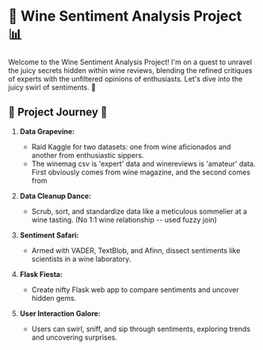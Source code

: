 # 🍷 Wine Sentiment Analysis Project 📊

Welcome to the Wine Sentiment Analysis Project! I'm on a quest to unravel the juicy secrets hidden within wine reviews, blending the refined critiques of experts with the unfiltered opinions of enthusiasts. Let's dive into the juicy swirl of sentiments. 🌟

## 🚀 Project Journey 🍇

1. **Data Grapevine:**
   - Raid Kaggle for two datasets: one from wine aficionados and another from enthusiastic sippers.
   - The winemag csv is 'expert' data and winereviews is 'amateur' data. First obviously comes from wine magazine, and the second comes from 

2. **Data Cleanup Dance:**
   - Scrub, sort, and standardize data like a meticulous sommelier at a wine tasting. (No 1:1 wine relationship -- used fuzzy join)

3. **Sentiment Safari:**
   - Armed with VADER, TextBlob, and Afinn, dissect sentiments like scientists in a wine laboratory.

4. **Flask Fiesta:**
   - Create nifty Flask web app to compare sentiments and uncover hidden gems.

5. **User Interaction Galore:**
   - Users can swirl, sniff, and sip through sentiments, exploring trends and uncovering surprises.
